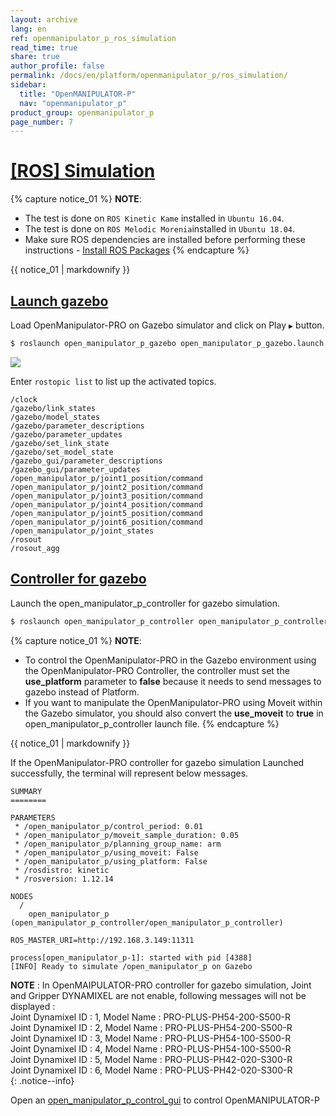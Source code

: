 ```yaml
---
layout: archive
lang: en
ref: openmanipulator_p_ros_simulation
read_time: true
share: true
author_profile: false
permalink: /docs/en/platform/openmanipulator_p/ros_simulation/
sidebar:
  title: "OpenMANIPULATOR-P"
  nav: "openmanipulator_p"
product_group: openmanipulator_p
page_number: 7
---
```


<style>body {counter-reset: h1 6 !important;}</style>

# [[ROS] Simulation](#ros-simulation)

{% capture notice_01 %}
**NOTE**:
- The test is done on `ROS Kinetic Kame` installed in `Ubuntu 16.04`.
- The test is done on `ROS Melodic Morenia`installed in `Ubuntu 18.04`.
- Make sure ROS dependencies are installed before performing these instructions - [Install ROS Packages](/docs/en/platform/openmanipulator_p/ros_setup/#install-ros-packages)
{% endcapture %}
<div class="notice--info">{{ notice_01 | markdownify }}</div>

## [Launch gazebo](#launch-gazebo)

Load OpenManipulator-PRO on Gazebo simulator and click on Play `▶` button.

  ``` bash
  $ roslaunch open_manipulator_p_gazebo open_manipulator_p_gazebo.launch
  ```

  ![](/assets/images/platform/openmanipulator_p/launch_gazebo.png)

Enter `rostopic list` to list up the activated topics.

  ```
  /clock
  /gazebo/link_states
  /gazebo/model_states
  /gazebo/parameter_descriptions
  /gazebo/parameter_updates
  /gazebo/set_link_state
  /gazebo/set_model_state
  /gazebo_gui/parameter_descriptions
  /gazebo_gui/parameter_updates
  /open_manipulator_p/joint1_position/command
  /open_manipulator_p/joint2_position/command
  /open_manipulator_p/joint3_position/command
  /open_manipulator_p/joint4_position/command
  /open_manipulator_p/joint5_position/command
  /open_manipulator_p/joint6_position/command
  /open_manipulator_p/joint_states
  /rosout
  /rosout_agg
  ```

## [Controller for gazebo](#controller-for-gazebo)

Launch the open_manipulator_p_controller for gazebo simulation.

  ``` bash
  $ roslaunch open_manipulator_p_controller open_manipulator_p_controller.launch use_platform:=false
  ```
{% capture notice_01 %}
**NOTE**:
- To control the OpenManipulator-PRO in the Gazebo environment using the OpenManipulator-PRO Controller, the controller must set the **use_platform** parameter to **false** because it needs to send messages to gazebo instead of Platform.
- If you want to manipulate the OpenManipulator-PRO using Moveit within the Gazebo simulator, you should also convert the **use_moveit** to **true** in open_manipulator_p_controller launch file.
{% endcapture %}
<div class="notice--info">{{ notice_01 | markdownify }}</div>

If the OpenManipulator-PRO controller for gazebo simulation Launched successfully, the terminal will represent below messages.

```
SUMMARY
========

PARAMETERS
 * /open_manipulator_p/control_period: 0.01
 * /open_manipulator_p/moveit_sample_duration: 0.05
 * /open_manipulator_p/planning_group_name: arm
 * /open_manipulator_p/using_moveit: False
 * /open_manipulator_p/using_platform: False
 * /rosdistro: kinetic
 * /rosversion: 1.12.14

NODES
  /
    open_manipulator_p (open_manipulator_p_controller/open_manipulator_p_controller)

ROS_MASTER_URI=http://192.168.3.149:11311

process[open_manipulator_p-1]: started with pid [4388]
[INFO] Ready to simulate /open_manipulator_p on Gazebo
```
**NOTE** : In OpenMAIPULATOR-PRO controller for gazebo simulation, Joint and Gripper DYNAMIXEL are not enable, following messages will not be displayed :  
Joint Dynamixel ID : 1, Model Name : PRO-PLUS-PH54-200-S500-R  
Joint Dynamixel ID : 2, Model Name : PRO-PLUS-PH54-200-S500-R  
Joint Dynamixel ID : 3, Model Name : PRO-PLUS-PH54-100-S500-R  
Joint Dynamixel ID : 4, Model Name : PRO-PLUS-PH54-100-S500-R  
Joint Dynamixel ID : 5, Model Name : PRO-PLUS-PH42-020-S300-R  
Joint Dynamixel ID : 6, Model Name : PRO-PLUS-PH42-020-S300-R  
{: .notice--info}

Open an [open_manipulator_p_control_gui](/docs/en/platform/openmanipulator_p/ros_operation/#gui-program) to control OpenMANIPULATOR-P

[OpenCR]: /docs/en/parts/controller/opencr10/
[OpenCR Manual]: /docs/en/parts/controller/opencr10/
[rc100]: /docs/en/parts/communication/rc-100/
[bt410]: /docs/en/parts/communication/bt-410/

[open_manipulator_p_msgs/GetJointPosition]: /docs/en/popup/open_manipulator_p_msgs_GetJointPosition/
[open_manipulator_p_msgs/GetKinematicsPose]: /docs/en/popup/open_manipulator_p_msgs_GetKinematicsPose/
[open_manipulator_p_msgs/SetJointPosition]: /docs/en/popup/open_manipulator_p_msgs_SetJointPosition/
[open_manipulator_p_msgs/SetKinematicsPose]: /docs/en/popup/open_manipulator_p_msgs_SetKinematicsPose/
[open_manipulator_p_msgs/SetActuatorState]: /docs/en/popup/open_manipulator_p_msgs_SetActuatorState/
[open_manipulator_p_msgs/SetDrawingTrajectory]: /docs/en/popup/open_manipulator_p_msgs_SetDrawingTrajectory/

[sensor_msgs/JointState]: /docs/en/popup/sensor_msgs_JointState_msg/
[open_manipulator_p_msgs/KinematicsPose]: /docs/en/popup/open_manipulator_p_msgs_KinematicsPose/
[open_manipulator_p_msgs/OpenManipulatorState]: /docs/en/popup/open_manipulator_p_msgs_OpenManipulatorState/
[std_msgs::String]: /docs/en/popup/std_msgs_string/

[task space]: /docs/en/popup/open_manipulator_p_coordinates/
[joint space]: /docs/en/popup/open_manipulator_p_coordinates/

